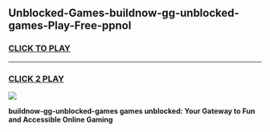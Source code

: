 
## Unblocked-Games-buildnow-gg-unblocked-games-Play-Free-ppnol
<h3>
<a href="https://premium76.site?title=buildnow-gg-unblocked-games&ref=15A">CLICK TO PLAY</a></h3>
<hr>

<h3>
<a href="https://premium76.site?title=buildnow-gg-unblocked-games&ref=15A">CLICK 2 PLAY</a>
  
</h3>

<a href="https://premium76.site?title=buildnow-gg-unblocked-games&ref=15A"><img src="https://clearcache.store/games.png"></a>


**buildnow-gg-unblocked-games games unblocked: Your Gateway to Fun and Accessible Online Gaming**
